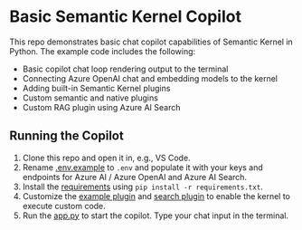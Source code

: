 # Basic Semantic Kernel Copilot

This repo demonstrates basic chat copilot capabilities of Semantic Kernel in Python. The example code includes the following:
- Basic copilot chat loop rendering output to the terminal
- Connecting Azure OpenAI chat and embedding models to the kernel
- Adding built-in Semantic Kernel plugins
- Custom semantic and native plugins
- Custom RAG plugin using Azure AI Search

## Running the Copilot
1. Clone this repo and open it in, e.g., VS Code.
1. Rename [.env.example](.env.example) to ```.env``` and populate it with your keys and endpoints for Azure AI / Azure OpenAI and Azure AI Search.
1. Install the [requirements](requirements.txt) using ```pip install -r requirements.txt```.
1. Customize the [example plugin](src/plugins/Example/example_plugin.py) and [search plugin](src/plugins/Example/example_plugin.py) to enable the kernel to execute custom code.
1. Run the [app.py](src/app.py) to start the copilot. Type your chat input in the terminal.

